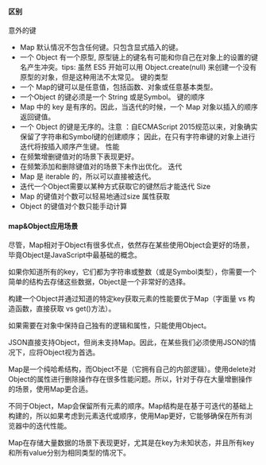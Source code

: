 ####  区别
意外的键	
  - Map 默认情况不包含任何键。只包含显式插入的键。	
  - 一个 Object 有一个原型, 原型链上的键名有可能和你自己在对象上的设置的键名产生冲突。tips: 虽然 ES5 开始可以用 Object.create(null) 来创建一个没有原型的对象，但是这种用法不太常见。
键的类型	
  - 一个 Map的键可以是任意值，包括函数、对象或任意基本类型。	 
  - 一个Object 的键必须是一个 String 或是Symbol。
键的顺序	
  - Map 中的 key 是有序的。因此，当迭代的时候，一个 Map 对象以插入的顺序返回键值。	
  - 一个 Object 的键是无序的。注意 ：自ECMAScript 2015规范以来，对象确实保留了字符串和Symbol键的创建顺序； 因此，在只有字符串键的对象上进行迭代将按插入顺序产生键。
性能	
  - 在频繁增删键值对的场景下表现更好。	
  - 在频繁添加和删除键值对的场景下未作出优化。
迭代	
  - Map 是 iterable 的，所以可以直接被迭代。	
  - 迭代一个Object需要以某种方式获取它的键然后才能迭代
Size	
  - Map 的键值对个数可以轻易地通过size 属性获取	
  - Object 的键值对个数只能手动计算


#### map&Object应用场景
尽管，Map相对于Object有很多优点，依然存在某些使用Object会更好的场景，毕竟Object是JavaScript中最基础的概念。

如果你知道所有的key，它们都为字符串或整数（或是Symbol类型），你需要一个简单的结构去存储这些数据，Object是一个非常好的选择。

构建一个Object并通过知道的特定key获取元素的性能要优于Map（字面量 vs 构造函数，直接获取 vs get()方法）。

如果需要在对象中保持自己独有的逻辑和属性，只能使用Object。

JSON直接支持Object，但尚未支持Map。因此，在某些我们必须使用JSON的情况下，应将Object视为首选。

Map是一个纯哈希结构，而Object不是（它拥有自己的内部逻辑）。使用delete对Object的属性进行删除操作存在很多性能问题。所以，针对于存在大量增删操作的场景，使用Map更合适。

不同于Object，Map会保留所有元素的顺序。Map结构是在基于可迭代的基础上构建的，所以如果考虑到元素迭代或顺序，使用Map更好，它能够确保在所有浏览器中的迭代性能。

Map在存储大量数据的场景下表现更好，尤其是在key为未知状态，并且所有key和所有value分别为相同类型的情况下。